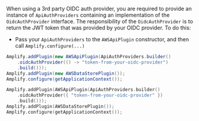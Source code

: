 When using a 3rd party OIDC auth provider, you are required to provide an instance of `ApiAuthProviders` containing an implementation of the `OidcAuthProvider` interface. The responsibility of the `OidcAuthProvider` is to return the JWT token that was provided by your OIDC provider. To do this:

* Pass your `ApiAuthProviders` to the `AWSApiPlugin` constructor, and then call `Amplify.configure(...)`

<amplify-block-switcher> <amplify-block name="Java">

```java
Amplify.addPlugin(new AWSApiPlugin(ApiAuthProviders.builder()
    .oidcAuthProvider(() -> "token-from-your-oidc-provider")
    .build()));
Amplify.addPlugin(new AWSDataStorePlugin());
Amplify.configure(getApplicationContext());
```

</amplify-block>

<amplify-block name="Kotlin">

```kotlin
Amplify.addPlugin(AWSApiPlugin(ApiAuthProviders.builder()
    .oidcAuthProvider({ "token-from-your-oidc-provider" })
    .build()));
Amplify.addPlugin(AWSDataStorePlugin());
Amplify.configure(getApplicationContext());
```

</amplify-block> </amplify-block-switcher>
